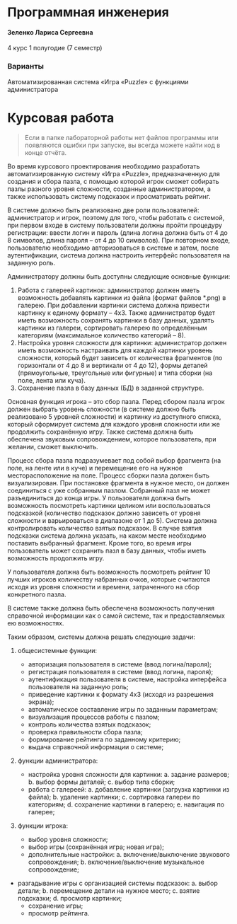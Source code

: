# Программная инженерия

#### Зеленко Лариса Сергеевна

4 курс 1 полугодие (7 семестр)

### Варианты

Автоматизированная система «Игра «Puzzle» с функциями администратора

# Курсовая работа

> Если в папке лабораторной работы нет файлов программы или появляются ошибки при запуске, вы всегда можете найти код в конце отчёта.

Во время курсового проектирования необходимо разработать автоматизированную систему «Игра «Puzzle», предназначенную для создания и сбора пазла, с помощью которой игрок сможет собирать пазлы разного уровня сложности, созданные администратором, а также использовать систему подсказок и просматривать рейтинг.

В системе должно быть реализовано две роли пользователей: администратор и игрок, поэтому для того, чтобы работать с системой, при первом входе в систему пользователи должны пройти процедуру регистрации: ввести логин и пароль (длина логина должна быть от 4 до 8 символов, длина пароля – от 4 до 10 символов). При повторном входе, пользователю необходимо авторизоваться в системе и затем, после аутентификации, система должна настроить интерфейс пользователя на заданную роль.

Администратору должны быть доступны следующие основные функции:
1.	Работа с галереей картинок: администратор должен иметь возможность добавлять картинки из файла (формат файлов *.png) в галерею. При добавлении картинки система должна привести картинку к единому формату – 4х3. Также администратор будет иметь возможность сохранять картинки в базу данных, удалять картинки из галереи, сортировать галерею по определённым категориям (максимальное количество 
категорий – 8).
2.	Настройка уровня сложности для картинки: администратор должен иметь возможность настраивать для каждой картинки уровень сложности, который будет зависеть от количества фрагментов (по горизонтали от 4 до 8 и вертикали от 4 до 12), формы деталей (прямоугольные, треугольные или фигурные) и типа сборки (на поле, лента или куча).
3.	Сохранение пазла в базу данных (БД) в заданной структуре. 

Основная функция игрока – это сбор пазла. Перед сбором пазла игрок должен выбрать уровень сложности (в системе должно быть реализовано 5 уровней сложности) и картинку из доступного списка, который сформирует система для каждого уровня сложности или же продолжить сохранённую игру. Также система должна быть обеспечена звуковым сопровождением, которое пользователь, при желании, сможет выключить.

Процесс сбора пазла подразумевает под собой выбор фрагмента (на поле, на ленте или в куче) и перемещение его на нужное месторасположение на поле. Процесс сборки пазла должен быть визуализирован. При постановке фрагмента в нужное место, он должен соединиться с уже собранным пазлом. Собранный пазл не может разъединиться до конца игры. У пользователя должна быть возможность посмотреть картинки целиком или воспользоваться подсказкой (количество подсказок должно зависеть от уровня сложности и варьироваться в диапазоне от 1 до 5). Система должна контролировать количество взятых подсказок. В случае взятия подсказки система должна указать, на каком месте необходимо поставить выбранный фрагмент. Кроме того, во время игры пользователь может сохранить пазл в базу данных, чтобы иметь возможность продолжить игру.

У пользователя должна быть возможность посмотреть рейтинг 10 лучших игроков количеству набранных очков, которые считаются исходя из уровня сложности и времени, затраченного на сбор конкретного пазла. 

В системе также должна быть обеспечена возможность получения справочной информации как о самой системе, так и предоставляемых ею возможностях.

Таким образом, системы должна решать следующие задачи:
1.	общесистемные функции:
    -	авторизация пользователя в системе (ввод логина/пароля);
    -	регистрация пользователя в системе (ввод логина, пароля);
    -	аутентификация пользователя в системе, настройка интерфейса пользователя на заданную роль;
    -	приведение картинки к формату 4х3 (исходя из разрешения экрана);
    -	автоматическое составление игры по заданным параметрам;
    -	визуализация процессов работы с пазлом;
    -	контроль количества взятых подсказок;
    -	проверка правильности сбора пазла;
    -	формирование рейтинга по заданному критерию;
    -	выдача справочной информации о системе;

2.	функции администратора:
    -	настройка уровня сложности для картинки:
        a.	задание размеров;
        b.	выбор формы деталей;
        c.	выбор типа сборки;
    -	работа с галереей:
        a.	добавление картинки (загрузка картинки из файла); 
        b.	удаление картинки;
        c.	сортировка галереи по категориям;
        d.	сохранение картинки в галерею;
        e.	навигация по галерее;
3.	функции игрока:
    -	выбор уровня сложности;
    -	выбор игры (сохранённая игра; новая игра);
    -	дополнительные настройки:
        a.	включение/выключение звукового сопровождения;
        b.	включение/выключение музыкальное сопровождение;
  -	разгадывание игры с организацией системы подсказок:
        a.	выбор детали;
        b.	перемещение детали на нужное место;
        c.	взятие подсказки;
        d.	просмотр картинки;
    -	сохранение игры;
    -	просмотр рейтинга.
